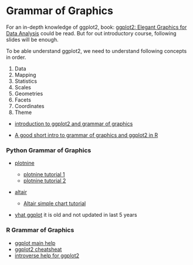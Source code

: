 # Grammar of Graphics


For an in-depth knowledge of ggplot2, book: [ggplot2: Elegant Graphics for Data Analysis](https://ggplot2-book.org/index.html) could be read.
But for out introductory course, following slides will be enough.


To be able understand ggplot2, we need to understand following concepts in order.

1. Data
2. Mapping
3. Statistics
4. Scales
5. Geometries
6. Facets
7. Coordinates
8. Theme


- [introduction to ggplot2 and grammar of graphics](../course-content/introduction-to-ggplot2.pdf)

- [A good short intro to grammar of graphics and ggplot2 in R](https://www.youtube.com/watch?v=HPJn1CMvtmI)


### Python Grammar of Graphics

- [plotnine](https://github.com/has2k1/plotnine)

	- [plotnine tutorial 1](https://pythonawesome.com/a-grammar-of-graphics-for-python/)
	- [plotnine tutorial 2](https://realpython.com/ggplot-python/)


- [altair](https://altair-viz.github.io/altair-tutorial/README.html)
	- [Altair simple chart tutorial](https://colab.research.google.com/github/altair-viz/altair-tutorial/blob/master/notebooks/02-Simple-Charts.ipynb)

- [yhat ggplot](https://github.com/yhat/ggpy) it is old and not updated in last 5 years

### R Grammar of Graphics

- [ggplot main help](https://ggplot2.tidyverse.org/)
- [ggplot2 cheatsheat](https://raw.githubusercontent.com/rstudio/cheatsheets/master/data-visualization.pdf)
- [introverse help for ggplot2](https://spielmanlab.github.io/introverse/articles/introverse_online.html)





